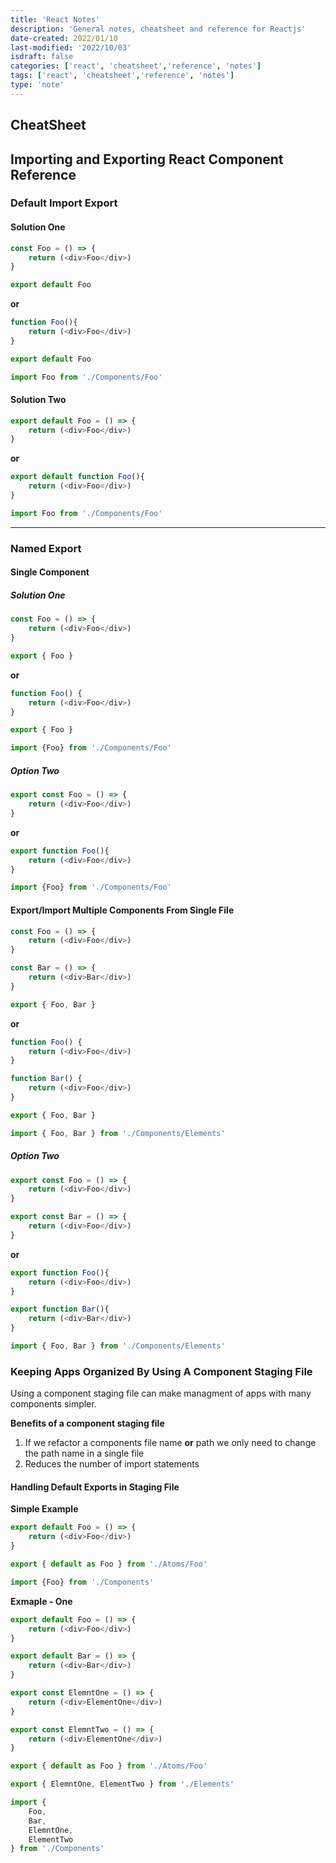 ```yaml
---
title: 'React Notes'
description: 'General notes, cheatsheet and reference for Reactjs'
date-created: 2022/01/10
last-modified: '2022/10/03'
isdraft: false
categories: ['react', 'cheatsheet','reference', 'notes']
tags: ['react', 'cheatsheet','reference', 'notes']
type: 'note'
---
```


## CheatSheet

## Importing and Exporting React Component Reference 

### Default Import Export 

#### Solution One 

```js:title=Components/Foo.js
const Foo = () => {
    return (<div>Foo</div>)
}

export default Foo
```
**or**

```js:title=Components/Foo.js
function Foo(){
    return (<div>Foo</div>)
}

export default Foo
```

```js:title=App.js
import Foo from './Components/Foo'
```

#### Solution Two 

```js:title=Components/Foo.js
export default Foo = () => {
    return (<div>Foo</div>)
}
```
**or**

```js:title=Components/Foo.js
export default function Foo(){
    return (<div>Foo</div>)
}
```

```js:title=App.js
import Foo from './Components/Foo'
```

----

### Named Export  

#### Single Component

##### Solution One

```js:title=Components/Foo.js
const Foo = () => {
    return (<div>Foo</div>)
}

export { Foo }
```
**or**
```js:title=Components/Foo.js
function Foo() {
    return (<div>Foo</div>)
}

export { Foo }
```

```js:title=App.js
import {Foo} from './Components/Foo'
```

##### Option Two

```js:title=Components/Foo.js
export const Foo = () => {
    return (<div>Foo</div>)
}
```
**or**
```js:title=Components/Foo.js
export function Foo(){
    return (<div>Foo</div>)
}
```

```js:title=App.js
import {Foo} from './Components/Foo'
```

#### Export/Import Multiple Components From Single File


```js:title=Components/Elements.js
const Foo = () => {
    return (<div>Foo</div>)
}

const Bar = () => {
    return (<div>Bar</div>)
}

export { Foo, Bar }
```
**or**
```js:title=Components/Elements.js
function Foo() {
    return (<div>Foo</div>)
}

function Bar() {
    return (<div>Foo</div>)
}

export { Foo, Bar }
```

```js:title=App.js
import { Foo, Bar } from './Components/Elements'
```

##### Option Two

```js:title=Components/Elements.js
export const Foo = () => {
    return (<div>Foo</div>)
}

export const Bar = () => {
    return (<div>Foo</div>)
}
```
**or**
```js:title=Components/Foo.js
export function Foo(){
    return (<div>Foo</div>)
}

export function Bar(){
    return (<div>Bar</div>)
}
```



```js:title=App.js
import { Foo, Bar } from './Components/Elements'
```

### Keeping Apps Organized By Using A Component Staging File

Using a component staging file can make managment of apps with many components simpler.

**Benefits of a component staging file**

1. If we refactor a components file name **or** path we only need to change the path name in a single file
2. Reduces the number of import statements 

#### Handling Default Exports in Staging File 

**Simple Example**

```js:title=Components/Atoms/Foo.js
export default Foo = () => {
    return (<div>Foo</div>)
}
```

```js:title=Components/index.js
export { default as Foo } from './Atoms/Foo'
```

```js:title=App.js
import {Foo} from './Components'
```

**Exmaple - One** 

```js:title=Components/Atoms/Foo.js
export default Foo = () => {
    return (<div>Foo</div>)
}
```

```js:title=Components/Atoms/Bar.js
export default Bar = () => {
    return (<div>Bar</div>)
}
```


```js:title=Components/Atoms/Elements.js
export const ElemntOne = () => {
    return (<div>ElementOne</div>)
}

export const ElemntTwo = () => {
    return (<div>ElementOne</div>)
}

```

```js:title=Components/index.js
export { default as Foo } from './Atoms/Foo'

export { ElemntOne, ElementTwo } from './Elements'
```

```js:title=App.js
import {
    Foo, 
    Bar, 
    ElemntOne, 
    ElementTwo 
} from './Components'
```